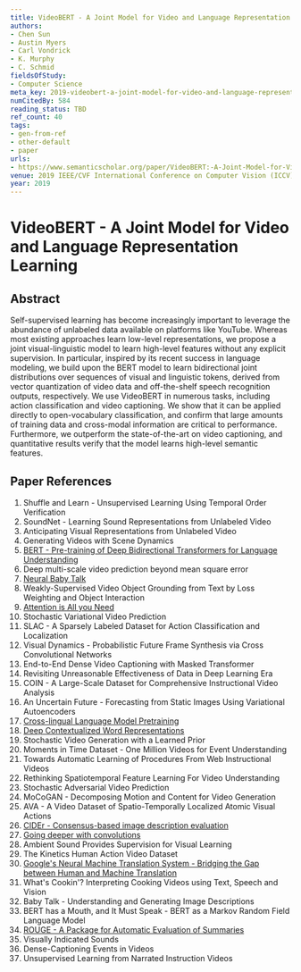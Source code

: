 ```yaml
---
title: VideoBERT - A Joint Model for Video and Language Representation Learning
authors:
- Chen Sun
- Austin Myers
- Carl Vondrick
- K. Murphy
- C. Schmid
fieldsOfStudy:
- Computer Science
meta_key: 2019-videobert-a-joint-model-for-video-and-language-representation-learning
numCitedBy: 584
reading_status: TBD
ref_count: 40
tags:
- gen-from-ref
- other-default
- paper
urls:
- https://www.semanticscholar.org/paper/VideoBERT:-A-Joint-Model-for-Video-and-Language-Sun-Myers/c41a11c0e9b8b92b4faaf97749841170b760760a?sort=total-citations
venue: 2019 IEEE/CVF International Conference on Computer Vision (ICCV)
year: 2019
---
```


# VideoBERT - A Joint Model for Video and Language Representation Learning

## Abstract

Self-supervised learning has become increasingly important to leverage the abundance of unlabeled data available on platforms like YouTube. Whereas most existing approaches learn low-level representations, we propose a joint visual-linguistic model to learn high-level features without any explicit supervision. In particular, inspired by its recent success in language modeling, we build upon the BERT model to learn bidirectional joint distributions over sequences of visual and linguistic tokens, derived from vector quantization of video data and off-the-shelf speech recognition outputs, respectively. We use VideoBERT in numerous tasks, including action classification and video captioning. We show that it can be applied directly to open-vocabulary classification, and confirm that large amounts of training data and cross-modal information are critical to performance. Furthermore, we outperform the state-of-the-art on video captioning, and quantitative results verify that the model learns high-level semantic features.

## Paper References

1. Shuffle and Learn - Unsupervised Learning Using Temporal Order Verification
2. SoundNet - Learning Sound Representations from Unlabeled Video
3. Anticipating Visual Representations from Unlabeled Video
4. Generating Videos with Scene Dynamics
5. [BERT - Pre-training of Deep Bidirectional Transformers for Language Understanding](2019-bert.md)
6. Deep multi-scale video prediction beyond mean square error
7. [Neural Baby Talk](2018-neural-baby-talk)
8. Weakly-Supervised Video Object Grounding from Text by Loss Weighting and Object Interaction
9. [Attention is All you Need](2017-transformer.md)
10. Stochastic Variational Video Prediction
11. SLAC - A Sparsely Labeled Dataset for Action Classification and Localization
12. Visual Dynamics - Probabilistic Future Frame Synthesis via Cross Convolutional Networks
13. End-to-End Dense Video Captioning with Masked Transformer
14. Revisiting Unreasonable Effectiveness of Data in Deep Learning Era
15. COIN - A Large-Scale Dataset for Comprehensive Instructional Video Analysis
16. An Uncertain Future - Forecasting from Static Images Using Variational Autoencoders
17. [Cross-lingual Language Model Pretraining](2019-cross-lingual-language-model-pretraining)
18. [Deep Contextualized Word Representations](2018-deep-contextualized-word-representations)
19. Stochastic Video Generation with a Learned Prior
20. Moments in Time Dataset - One Million Videos for Event Understanding
21. Towards Automatic Learning of Procedures From Web Instructional Videos
22. Rethinking Spatiotemporal Feature Learning For Video Understanding
23. Stochastic Adversarial Video Prediction
24. MoCoGAN - Decomposing Motion and Content for Video Generation
25. AVA - A Video Dataset of Spatio-Temporally Localized Atomic Visual Actions
26. [CIDEr - Consensus-based image description evaluation](2015-cider-consensus-based-image-description-evaluation)
27. [Going deeper with convolutions](2015-going-deeper-with-convolutions)
28. Ambient Sound Provides Supervision for Visual Learning
29. The Kinetics Human Action Video Dataset
30. [Google's Neural Machine Translation System - Bridging the Gap between Human and Machine Translation](2016-google-s-neural-machine-translation-system-bridging-the-gap-between-human-and-machine-translation)
31. What's Cookin'? Interpreting Cooking Videos using Text, Speech and Vision
32. Baby Talk - Understanding and Generating Image Descriptions
33. BERT has a Mouth, and It Must Speak - BERT as a Markov Random Field Language Model
34. [ROUGE - A Package for Automatic Evaluation of Summaries](2004-rouge-a-package-for-automatic-evaluation-of-summaries)
35. Visually Indicated Sounds
36. Dense-Captioning Events in Videos
37. Unsupervised Learning from Narrated Instruction Videos
